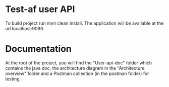 # Test-af user API
To build project run mvn clean install.
The application will be available at the url localhost:9090.
# Documentation
At the root of the project, you will find the "User-api-doc" folder which contains the java doc, the architecture diagram in the "Architecture overview" folder and a Postman collection (in the postman folder) for testing.
